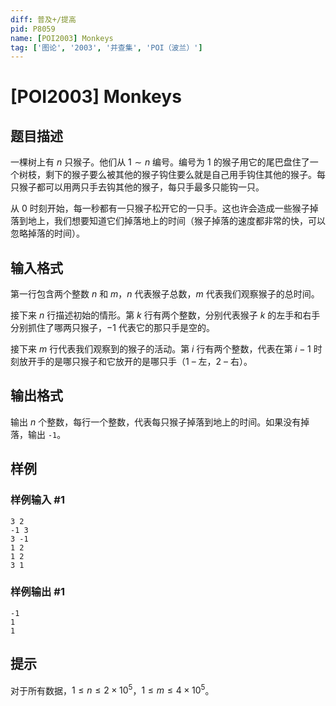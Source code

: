 ```yaml
---
diff: 普及+/提高
pid: P8059
name: [POI2003] Monkeys
tag: ['图论', '2003', '并查集', 'POI（波兰）']
---
```

# [POI2003] Monkeys
## 题目描述

一棵树上有 $n$ 只猴子。他们从 $1 \sim n$ 编号。编号为 $1$ 的猴子用它的尾巴盘住了一个树枝，剩下的猴子要么被其他的猴子钩住要么就是自己用手钩住其他的猴子。每只猴子都可以用两只手去钩其他的猴子，每只手最多只能钩一只。

从 $0$ 时刻开始，每一秒都有一只猴子松开它的一只手。这也许会造成一些猴子掉落到地上，我们想要知道它们掉落地上的时间（猴子掉落的速度都非常的快，可以忽略掉落的时间）。
## 输入格式

第一行包含两个整数 $n$ 和 $m$，$n$ 代表猴子总数，$m$ 代表我们观察猴子的总时间。

接下来 $n$ 行描述初始的情形。第 $k$ 行有两个整数，分别代表猴子 $k$ 的左手和右手分别抓住了哪两只猴子，$-1$ 代表它的那只手是空的。

接下来 $m$ 行代表我们观察到的猴子的活动。第 $i$ 行有两个整数，代表在第 $i-1$ 时刻放开手的是哪只猴子和它放开的是哪只手（1 – 左，2 – 右）。
## 输出格式

输出 $n$ 个整数，每行一个整数，代表每只猴子掉落到地上的时间。如果没有掉落，输出 `-1`。
## 样例

### 样例输入 #1
```
3 2
-1 3
3 -1
1 2
1 2
3 1
```
### 样例输出 #1
```
-1
1
1
```
## 提示

对于所有数据，$1 \le n \le 2 \times 10^5$，$1 \le m \le 4 \times 10^5$。
